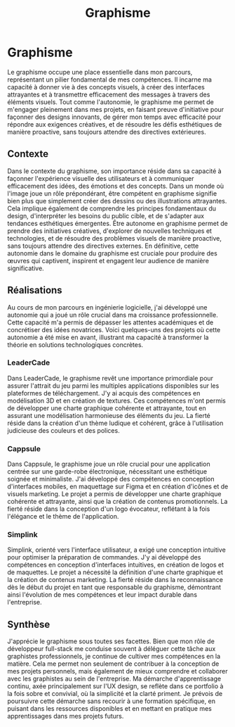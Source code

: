 ﻿---
layout: post
title:  "Graphisme"
tags: initié
img: "/assets/images/skills/graphisme.webp"
realisations:
  - simplink
  - cappsule
  - leadercade
---

# Graphisme

<!-- BEGIN_EXCERPT -->
Le graphisme occupe une place essentielle dans mon parcours, représentant un pilier fondamental de mes compétences. Il incarne ma capacité à donner vie à des concepts visuels, à créer des interfaces attrayantes et à transmettre efficacement des messages à travers des éléments visuels. Tout comme l'autonomie, le graphisme me permet de m'engager pleinement dans mes projets, en faisant preuve d'initiative pour façonner des designs innovants, de gérer mon temps avec efficacité pour répondre aux exigences créatives, et de résoudre les défis esthétiques de manière proactive, sans toujours attendre des directives extérieures.
<!-- END_EXCERPT -->

## Contexte

Dans le contexte du graphisme, son importance réside dans sa capacité à façonner l'expérience visuelle des utilisateurs et à communiquer efficacement des idées, des émotions et des concepts. Dans un monde où l'image joue un rôle prépondérant, être compétent en graphisme signifie bien plus que simplement créer des dessins ou des illustrations attrayantes. Cela implique également de comprendre les principes fondamentaux du design, d'interpréter les besoins du public cible, et de s'adapter aux tendances esthétiques émergentes. Être autonome en graphisme permet de prendre des initiatives créatives, d'explorer de nouvelles techniques et technologies, et de résoudre des problèmes visuels de manière proactive, sans toujours attendre des directives externes. En définitive, cette autonomie dans le domaine du graphisme est cruciale pour produire des œuvres qui captivent, inspirent et engagent leur audience de manière significative.

## Réalisations

Au cours de mon parcours en ingénierie logicielle, j'ai développé une autonomie qui a joué un rôle crucial dans ma croissance professionnelle. Cette capacité m'a permis de dépasser les attentes académiques et de concrétiser des idées novatrices. Voici quelques-uns des projets où cette autonomie a été mise en avant, illustrant ma capacité à transformer la théorie en solutions technologiques concrètes.

### LeaderCade

Dans LeaderCade, le graphisme revêt une importance primordiale pour assurer l'attrait du jeu parmi les multiples applications disponibles sur les plateformes de téléchargement. J'y ai acquis des compétences en modélisation 3D et en création de textures. Ces compétences m'ont permis de développer une charte graphique cohérente et attrayante, tout en assurant une modélisation harmonieuse des éléments du jeu. La fierté réside dans la création d'un thème ludique et cohérent, grâce à l'utilisation judicieuse des couleurs et des polices.

### Cappsule

Dans Cappsule, le graphisme joue un rôle crucial pour une application centrée sur une garde-robe électronique, nécessitant une esthétique soignée et minimaliste. J'ai développé des compétences en conception d'interfaces mobiles, en maquettage sur Figma et en création d'icônes et de visuels marketing. Le projet a permis de développer une charte graphique cohérente et attrayante, ainsi que la création de contenus promotionnels. La fierté réside dans la conception d'un logo évocateur, reflétant à la fois l'élégance et le thème de l'application.

### Simplink

Simplink, orienté vers l'interface utilisateur, a exigé une conception intuitive pour optimiser la préparation de commandes. J'y ai développé des compétences en conception d'interfaces intuitives, en création de logos et de maquettes. Le projet a nécessité la définition d'une charte graphique et la création de contenus marketing. La fierté réside dans la reconnaissance dès le début du projet en tant que responsable du graphisme, démontrant ainsi l'évolution de mes compétences et leur impact durable dans l'entreprise.

## Synthèse

J'apprécie le graphisme sous toutes ses facettes. Bien que mon rôle de développeur full-stack me conduise souvent à déléguer cette tâche aux graphistes professionnels, je continue de cultiver mes compétences en la matière. Cela me permet non seulement de contribuer à la conception de mes projets personnels, mais également de mieux comprendre et collaborer avec les graphistes au sein de l'entreprise. Ma démarche d'apprentissage continu, axée principalement sur l'UX design, se reflète dans ce portfolio à la fois sobre et convivial, où la simplicité et la clarté priment. Je prévois de poursuivre cette démarche sans recourir à une formation spécifique, en puisant dans les ressources disponibles et en mettant en pratique mes apprentissages dans mes projets futurs.